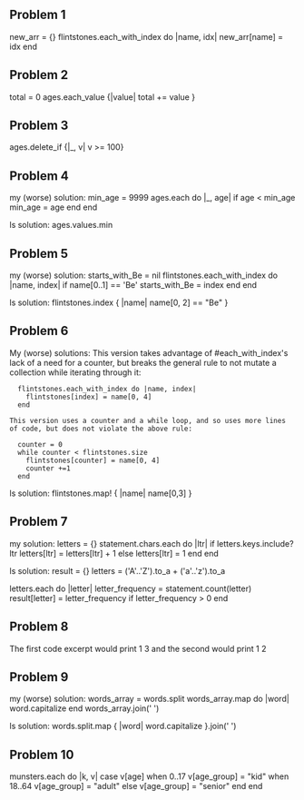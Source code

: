 ## Problem 1

new_arr = {}
flintstones.each_with_index do |name, idx|
  new_arr[name] = idx
end

## Problem 2

total = 0
ages.each_value {|value| total += value }

## Problem 3

ages.delete_if {|_, v| v >= 100}

## Problem 4

my (worse) solution:
  min_age = 9999
  ages.each do |_, age|
    if age < min_age
      min_age = age
    end
  end

ls solution:
  ages.values.min


## Problem 5

my (worse) solution:
  starts_with_Be = nil
  flintstones.each_with_index do |name, index|
    if name[0..1] == 'Be'
      starts_with_Be = index
    end
  end

ls solution:
  flintstones.index { |name| name[0, 2] == "Be" }

## Problem 6

My (worse) solutions:
    This version takes advantage of #each_with_index's lack of a need for a counter, but breaks the general rule to not mutate a collection while iterating through it:

      flintstones.each_with_index do |name, index|
        flintstones[index] = name[0, 4]
      end

    This version uses a counter and a while loop, and so uses more lines of code, but does not violate the above rule:

      counter = 0
      while counter < flintstones.size
        flintstones[counter] = name[0, 4]
        counter +=1
      end

ls solution:
flintstones.map! { |name| name[0,3] }

## Problem 7

my solution:
  letters = {}
  statement.chars.each do |ltr|
    if letters.keys.include? ltr
      letters[ltr] = letters[ltr] + 1
    else
      letters[ltr] = 1
    end
  end

ls solution:
  result = {}
  letters = ('A'..'Z').to_a + ('a'..'z').to_a

  letters.each do |letter|
    letter_frequency = statement.count(letter)
    result[letter] = letter_frequency if letter_frequency > 0
  end



## Problem 8

The first code excerpt would print
1
3
and the second would print
1
2


## Problem 9

my (worse) solution:
  words_array = words.split
  words_array.map do |word|
    word.capitalize
  end
  words_array.join(' ')

ls solution:
  words.split.map { |word| word.capitalize }.join(' ')

## Problem 10

munsters.each do |k, v|
  case v[age]
    when 0..17
      v[age_group] = "kid"
    when 18..64
      v[age_group] = "adult"
    else
      v[age_group] = "senior"
  end
end